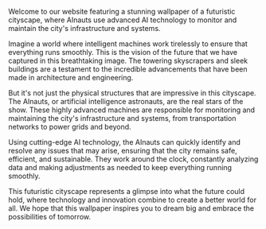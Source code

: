 <!--
Write me content for website with wallpaper "A futuristic cityscape where AInauts use advanced AI technology to monitor and maintain the city's infrastructure and systems."
-->

<!--font:Montserrat-->

Welcome to our website featuring a stunning wallpaper of a futuristic cityscape, where AInauts use advanced AI technology to monitor and maintain the city's infrastructure and systems.

Imagine a world where intelligent machines work tirelessly to ensure that everything runs smoothly. This is the vision of the future that we have captured in this breathtaking image. The towering skyscrapers and sleek buildings are a testament to the incredible advancements that have been made in architecture and engineering.

But it's not just the physical structures that are impressive in this cityscape. The AInauts, or artificial intelligence astronauts, are the real stars of the show. These highly advanced machines are responsible for monitoring and maintaining the city's infrastructure and systems, from transportation networks to power grids and beyond.

Using cutting-edge AI technology, the AInauts can quickly identify and resolve any issues that may arise, ensuring that the city remains safe, efficient, and sustainable. They work around the clock, constantly analyzing data and making adjustments as needed to keep everything running smoothly.

This futuristic cityscape represents a glimpse into what the future could hold, where technology and innovation combine to create a better world for all. We hope that this wallpaper inspires you to dream big and embrace the possibilities of tomorrow.
